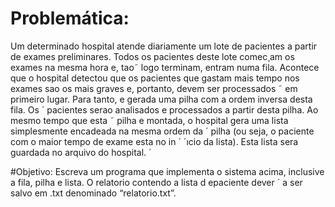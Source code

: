 <h1>Problemática:</h1> 

Um determinado hospital atende diariamente um lote de pacientes a partir de exames
preliminares. Todos os pacientes deste lote comec¸am os exames na mesma hora e, tao˜
logo terminam, entram numa fila. Acontece que o hospital detectou que os pacientes que
gastam mais tempo nos exames sao os mais graves e, portanto, devem ser processados ˜
em primeiro lugar. Para tanto, e gerada uma pilha com a ordem inversa desta fila. Os ´
pacientes serao analisados e processados a partir desta pilha. Ao mesmo tempo que esta ˜
pilha e montada, o hospital gera uma lista simplesmente encadeada na mesma ordem da ´
pilha (ou seja, o paciente com o maior tempo de exame esta no in ´ ´ıcio da lista). Esta lista
sera guardada no arquivo do hospital. ´

#Objetivo:
Escreva um programa que implementa o sistema acima, inclusive a fila, pilha e lista. O
relatorio contendo a lista d epaciente dever ´ a ser salvo em .txt denominado “relatorio.txt”.
